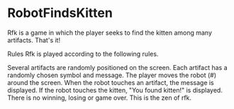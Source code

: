# RobotFindsKitten
Rfk is a game in which the player seeks to find the kitten among many artifacts. That's it!

Rules
Rfk is played according to the following rules.

Several artifacts are randomly positioned on the screen.
Each artifact has a randomly chosen symbol and message.
The player moves the robot (#) around the screen.
When the robot touches an artifact, the message is displayed.
If the robot touches the kitten, "You found kitten!" is displayed.
There is no winning, losing or game over. This is the zen of rfk.


